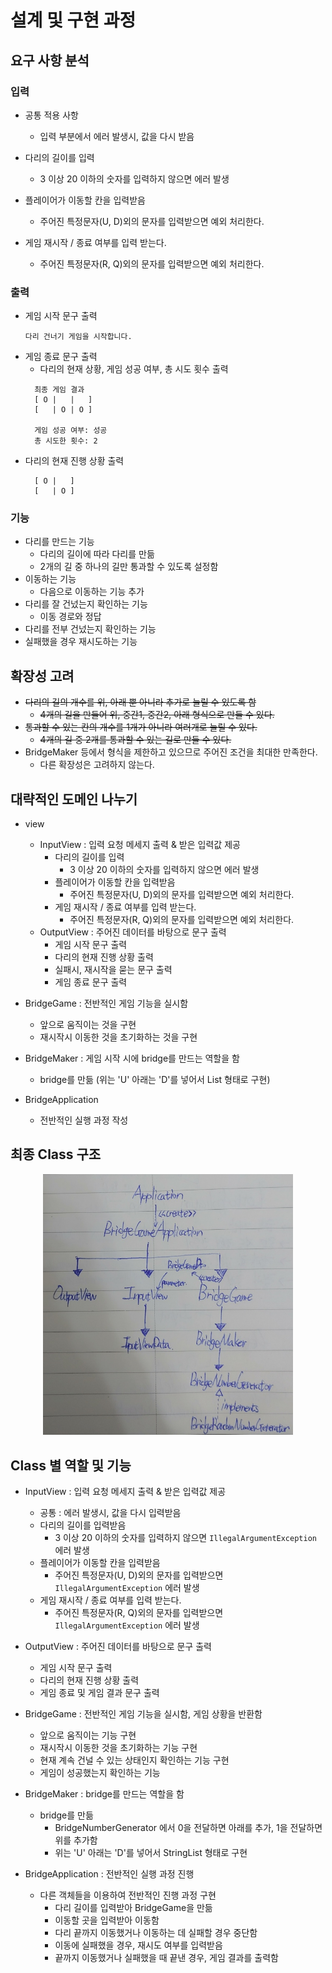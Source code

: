 # 설계 및 구현 과정

## 요구 사항 분석

### 입력
- 공통 적용 사항
  - 입력 부분에서 에러 발생시, 값을 다시 받음


- 다리의 길이를 입력
  - 3 이상 20 이하의 숫자를 입력하지 않으면 에러 발생
- 플레이어가 이동할 칸을 입력받음
  - 주어진 특정문자(U, D)외의 문자를 입력받으면 예외 처리한다.
- 게임 재시작 / 종료 여부를 입력 받는다.
  - 주어진 특정문자(R, Q)외의 문자를 입력받으면 예외 처리한다.

### 출력
- 게임 시작 문구 출력
  ```
  다리 건너기 게임을 시작합니다.
  ```
- 게임 종료 문구 출력
  - 다리의 현재 상황, 게임 성공 여부, 총 시도 횟수 출력
  ```
    최종 게임 결과
    [ O |   |   ]
    [   | O | O ]
    
    게임 성공 여부: 성공
    총 시도한 횟수: 2
  ```
- 다리의 현재 진행 상황 출력
  ```
    [ O |   ]
    [   | O ]
  ```

### 기능

- 다리를 만드는 기능
  - 다리의 길이에 따라 다리를 만듦
  - 2개의 길 중 하나의 길만 통과할 수 있도록 설정함
- 이동하는 기능
  - 다음으로 이동하는 기능 추가
- 다리를 잘 건넜는지 확인하는 기능
  - 이동 경로와 정답
- 다리를 전부 건넜는지 확인하는 기능
- 실패했을 경우 재시도하는 기능

## 확장성 고려

- ~~다리의 길의 개수를 위, 아래 뿐 아니라 추가로 늘릴 수 있도록 함~~
  - ~~4개의 길을 만들어 위, 중간1, 중간2, 아래 형식으로 만들 수 있다.~~
- ~~통과할 수 있는 칸의 개수를 1개가 아니라 여러개로 늘릴 수 있다.~~
  - ~~4개의 길 중 2개를 통과할 수 있는 길로 만들 수 있다.~~
- BridgeMaker 등에서 형식을 제한하고 있으므로 주어진 조건을 최대한 만족한다.
  - 다른 확장성은 고려하지 않는다.

## 대략적인 도메인 나누기

- view
  - InputView : 입력 요청 메세지 출력 & 받은 입력값 제공
    - 다리의 길이를 입력
      - 3 이상 20 이하의 숫자를 입력하지 않으면 에러 발생
    - 플레이어가 이동할 칸을 입력받음
        - 주어진 특정문자(U, D)외의 문자를 입력받으면 예외 처리한다.
    - 게임 재시작 / 종료 여부를 입력 받는다.
        - 주어진 특정문자(R, Q)외의 문자를 입력받으면 예외 처리한다.
  - OutputView : 주어진 데이터를 바탕으로 문구 출력
    - 게임 시작 문구 출력
    - 다리의 현재 진행 상황 출력
    - 실패시, 재시작을 묻는 문구 출력
    - 게임 종료 문구 출력


- BridgeGame : 전반적인 게임 기능을 실시함
  - 앞으로 움직이는 것을 구현
  - 재시작시 이동한 것을 초기화하는 것을 구현
- BridgeMaker : 게임 시작 시에 bridge를 만드는 역할을 함
  - bridge를 만듦 (위는 'U' 아래는 'D'를 넣어서 List<String> 형태로 구현)


- BridgeApplication
  - 전반적인 실행 과정 작성


## 최종 Class 구조

<p align="center">
  <img width="400" src="./structure.png">
</p>

## Class 별 역할 및 기능

- InputView : 입력 요청 메세지 출력 & 받은 입력값 제공
    - 공통 : 에러 발생시, 값을 다시 입력받음
    - 다리의 길이를 입력받음
        - 3 이상 20 이하의 숫자를 입력하지 않으면 `IllegalArgumentException` 에러 발생
    - 플레이어가 이동할 칸을 입력받음
        - 주어진 특정문자(U, D)외의 문자를 입력받으면 `IllegalArgumentException` 에러 발생
    - 게임 재시작 / 종료 여부를 입력 받는다.
        - 주어진 특정문자(R, Q)외의 문자를 입력받으면 `IllegalArgumentException` 에러 발생

- OutputView : 주어진 데이터를 바탕으로 문구 출력
    - 게임 시작 문구 출력
    - 다리의 현재 진행 상황 출력
    - 게임 종료 및 게임 결과 문구 출력


- BridgeGame : 전반적인 게임 기능을 실시함, 게임 상황을 반환함
    - 앞으로 움직이는 기능 구현
    - 재시작시 이동한 것을 초기화하는 기능 구현
    - 현재 계속 건널 수 있는 상태인지 확인하는 기능 구현
    - 게임이 성공했는지 확인하는 기능
- BridgeMaker : bridge를 만드는 역할을 함
    - bridge를 만듦
      - BridgeNumberGenerator 에서 0을 전달하면 아래를 추가, 1을 전달하면 위를 추가함
      - 위는 'U' 아래는 'D'를 넣어서 StringList 형태로 구현


- BridgeApplication : 전반적인 실행 과정 진행
  - 다른 객체들을 이용하여 전반적인 진행 과정 구현
    - 다리 길이를 입력받아 BridgeGame을 만듦
    - 이동할 곳을 입력받아 이동함
    - 다리 끝까지 이동했거나 이동하는 데 실패할 경우 중단함
    - 이동에 실패했을 경우, 재시도 여부를 입력받음
    - 끝까지 이동했거나 실패했을 때 끝낸 경우, 게임 결과를 출력함